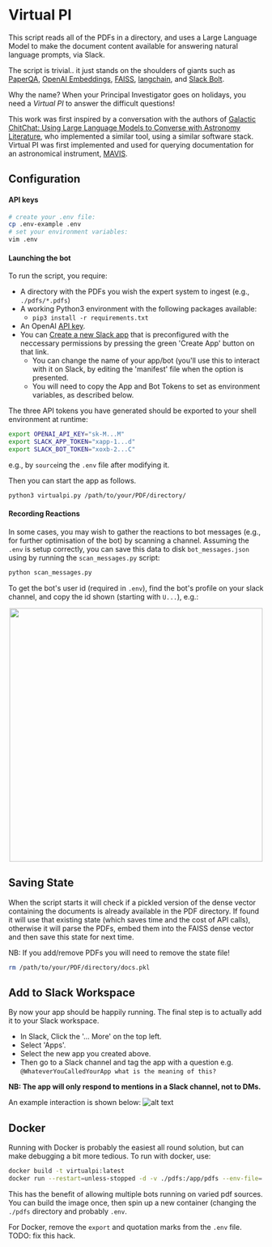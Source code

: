 # Virtual PI

This script reads all of the PDFs in a directory, and uses a Large Language Model to make the document content available for answering natural language prompts, via Slack.

The script is trivial.. it just stands on the shoulders of giants such as [PaperQA](https://github.com/whitead/paper-qa/), [OpenAI Embeddings](https://platform.openai.com/docs/guides/embeddings), [FAISS](https://github.com/facebookresearch/faiss), [langchain](https://github.com/hwchase17/langchain), and [Slack Bolt](https://slack.dev/bolt-python/concepts).

Why the name? When your Principal Investigator goes on holidays, you need a *Virtual PI* to answer the difficult questions!

This work was first inspired by a conversation with the authors of [Galactic ChitChat: Using Large Language Models to Converse with Astronomy Literature](https://arxiv.org/abs/2304.05406), who implemented a similar tool, using a similar software stack. Virtual PI was first implemented and used for querying documentation for an astronomical instrument, [MAVIS](https://mavis-ao.org/).

## Configuration
#### API keys
```bash
# create your .env file:
cp .env-example .env 
# set your environment variables:
vim .env
```
#### Launching the bot

To run the script, you require:
  * A directory with the PDFs you wish the expert system to ingest (e.g., `./pdfs/*.pdfs`)
  * A working Python3 environment with the following packages available:
    * `pip3 install -r requirements.txt`
  * An OpenAI [API key](https://help.openai.com/en/articles/4936850-where-do-i-find-my-secret-api-key).
  * You can [Create a new Slack app](https://api.slack.com/tutorials/tracks/responding-to-app-mentions) that is preconfigured with the neccessary permissions by pressing the green 'Create App' button on that link.
    * You can change the name of your app/bot (you'll use this to interact with it on Slack, by editing the 'manifest' file when the option is presented.
    * You will need to copy the App and Bot Tokens to set as environment variables, as described below.

The three API tokens you have generated should be exported to your shell environment at runtime:

```bash
export OPENAI_API_KEY="sk-M...M"
export SLACK_APP_TOKEN="xapp-1...d"
export SLACK_BOT_TOKEN="xoxb-2...C"
```
e.g., by `source`ing the `.env` file after modifying it.

Then you can start the app as follows.

```bash
python3 virtualpi.py /path/to/your/PDF/directory/
```

#### Recording Reactions
In some cases, you may wish to gather the reactions to bot messages (e.g., for further optimisation of the bot) by scanning a channel.
Assuming the `.env` is setup correctly, you can save this data to disk `bot_messages.json` using by running the `scan_messages.py` script:
```bash
python scan_messages.py
```

To get the bot's user id (required in `.env`), find the bot's profile on your slack channel, and copy the id shown (starting with `U...`), e.g.:

<img src="images/vpiuid.png" style="width:500px;display:block;margin-left:auto;margin-right:auto"/>

## Saving State

When the script starts it will check if a pickled version of the dense vector containing the documents is already available in the PDF directory. If found it will use that existing state (which saves time and the cost of API calls), otherwise it will parse the PDFs, embed them into the FAISS dense vector and then save this state for next time.

NB: If you add/remove PDFs you will need to remove the state file!

```bash
rm /path/to/your/PDF/directory/docs.pkl
```


## Add to Slack Workspace

By now your app should be happily running. The final step is to actually add it to your Slack workspace.

  * In Slack, Click the '... More' on the top left.
  * Select 'Apps'.
  * Select the new app you created above.
  * Then go to a Slack channel and tag the app with a question e.g. `@WhateverYouCalledYourApp what is the meaning of this?`

**NB: The app will only respond to mentions in a Slack channel, not to DMs.**

An example interaction is shown below:
![alt text](images/MAVIS-IMBH.png "Example Slack interaction")

## Docker
Running with Docker is probably the easiest all round solution, but can make debugging a bit more tedious. To run with docker, use:
```bash
docker build -t virtualpi:latest
docker run --restart=unless-stopped -d -v ./pdfs:/app/pdfs --env-file=./.env virtualpi
```
This has the benefit of allowing multiple bots running on varied pdf sources. You can build the image once, then spin up a new container (changing the `./pdfs` directory and probably `.env`.

For Docker, remove the `export` and quotation marks from the `.env` file. TODO: fix this hack.
